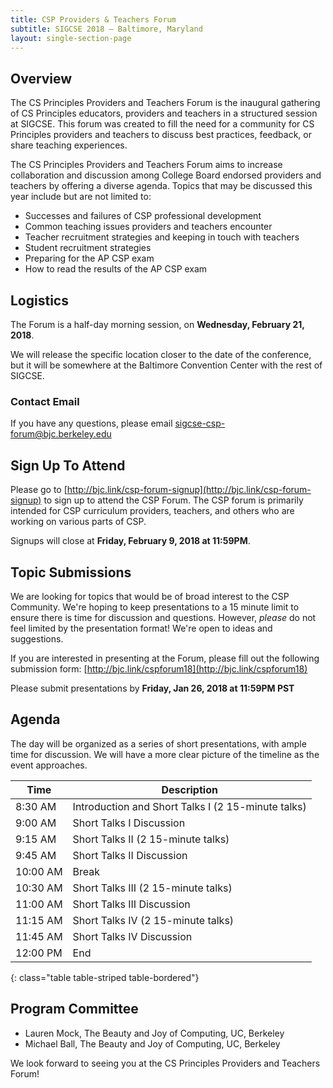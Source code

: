 ```yaml
---
title: CSP Providers & Teachers Forum
subtitle: SIGCSE 2018 — Baltimore, Maryland
layout: single-section-page
---
```


## Overview
The CS Principles Providers and Teachers Forum is the inaugural gathering of CS Principles educators, providers and teachers in a structured session at SIGCSE. This forum was created to fill the need for a community for CS Principles providers and teachers to discuss best practices, feedback, or share teaching experiences.

The CS Principles Providers and Teachers Forum aims to increase collaboration and discussion among College Board endorsed providers and teachers by offering a diverse agenda. Topics that may be discussed this year include but are not limited to:

* Successes and failures of CSP professional development
* Common teaching issues providers and teachers encounter
* Teacher recruitment strategies and keeping in touch with teachers
* Student recruitment strategies
* Preparing for the AP CSP exam
* How to read the results of the AP CSP exam

## Logistics

The Forum is a half-day morning session, on **<time>Wednesday, February 21, 2018</time>**.

We will release the specific location closer to the date of the conference, but it will be somewhere at the Baltimore Convention Center with the rest of SIGCSE.

### Contact Email
If you have any questions, please email [sigcse-csp-forum@bjc.berkeley.edu](mailto:sigcse-csp-forum@bjc.berkeley.edu)

## Sign Up To Attend
Please go to [http://bjc.link/csp-forum-signup](http://bjc.link/csp-forum-signup) to sign up to attend the CSP Forum. The CSP forum is primarily intended for CSP curriculum providers, teachers, and others who are working on various parts of CSP.

Signups will close at **Friday, February 9, 2018 at 11:59PM**.

## Topic Submissions

We are looking for topics that would be of broad interest to the CSP Community. We're hoping to keep presentations to a 15 minute limit to ensure there is time for discussion and questions. However, _please_ do not feel limited by the presentation format! We're open to ideas and suggestions.

If you are interested in presenting at the Forum, please fill out the following submission form: [http://bjc.link/cspforum18](http://bjc.link/cspforum18)

Please submit presentations by **Friday, Jan 26, 2018 at 11:59PM PST**

## Agenda

The day will be organized as a series of short presentations, with ample time for discussion. We will have a more clear picture of the timeline as the event approaches.

| Time | Description |
| ---- | ----------- |
| 8:30 AM  | Introduction and Short Talks I (2 15-minute talks) |
| 9:00 AM  | Short Talks I Discussion |
| 9:15 AM  | Short Talks II (2 15-minute talks) |
| 9:45 AM  | Short Talks II Discussion |
| 10:00 AM | Break |
| 10:30 AM | Short Talks III (2 15-minute talks) |
| 11:00 AM | Short Talks III Discussion |
| 11:15 AM | Short Talks IV (2 15-minute talks) |
| 11:45 AM | Short Talks IV Discussion |
| 12:00 PM | End |
{: class="table table-striped table-bordered"}

## Program Committee

* Lauren Mock, The Beauty and Joy of Computing, UC, Berkeley
* Michael Ball, The Beauty and Joy of Computing, UC, Berkeley

We look forward to seeing you at the CS Principles Providers and Teachers Forum!
